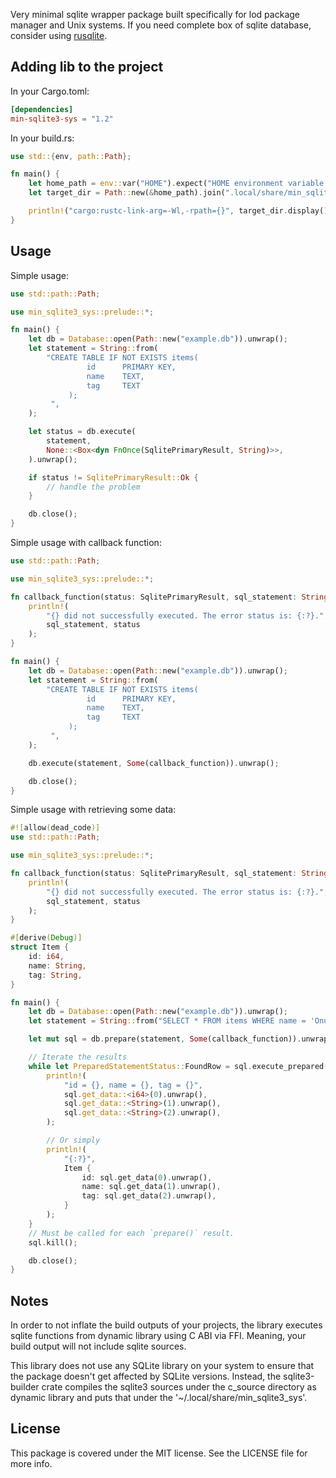 Very minimal sqlite wrapper package built specifically for lod package manager and Unix systems. If you need complete box of sqlite database, consider using [rusqlite](https://github.com/rusqlite/rusqlite).

## Adding lib to the project
In your Cargo.toml:

```toml
[dependencies]
min-sqlite3-sys = "1.2"
```

In your build.rs:
```rust
use std::{env, path::Path};

fn main() {
    let home_path = env::var("HOME").expect("HOME environment variable is not set.");
    let target_dir = Path::new(&home_path).join(".local/share/min_sqlite3_sys");

    println!("cargo:rustc-link-arg=-Wl,-rpath={}", target_dir.display());
}
```

## Usage
Simple usage:

```rust
use std::path::Path;

use min_sqlite3_sys::prelude::*;

fn main() {
    let db = Database::open(Path::new("example.db")).unwrap();
    let statement = String::from(
        "CREATE TABLE IF NOT EXISTS items(
                 id      PRIMARY KEY,
                 name    TEXT,
                 tag     TEXT
             );
         ",
    );

    let status = db.execute(
        statement,
        None::<Box<dyn FnOnce(SqlitePrimaryResult, String)>>,
    ).unwrap();

    if status != SqlitePrimaryResult::Ok {
        // handle the problem
    }

    db.close();
}
```

Simple usage with callback function:
```rust
use std::path::Path;

use min_sqlite3_sys::prelude::*;

fn callback_function(status: SqlitePrimaryResult, sql_statement: String) {
    println!(
        "{} did not successfully executed. The error status is: {:?}.",
        sql_statement, status
    );
}

fn main() {
    let db = Database::open(Path::new("example.db")).unwrap();
    let statement = String::from(
        "CREATE TABLE IF NOT EXISTS items(
                 id      PRIMARY KEY,
                 name    TEXT,
                 tag     TEXT
             );
         ",
    );

    db.execute(statement, Some(callback_function)).unwrap();

    db.close();
}
```

Simple usage with retrieving some data:
```rust
#![allow(dead_code)]
use std::path::Path;

use min_sqlite3_sys::prelude::*;

fn callback_function(status: SqlitePrimaryResult, sql_statement: String) {
    println!(
        "{} did not successfully executed. The error status is: {:?}.",
        sql_statement, status
    );
}

#[derive(Debug)]
struct Item {
    id: i64,
    name: String,
    tag: String,
}

fn main() {
    let db = Database::open(Path::new("example.db")).unwrap();
    let statement = String::from("SELECT * FROM items WHERE name = 'Onur';");

    let mut sql = db.prepare(statement, Some(callback_function)).unwrap();

    // Iterate the results
    while let PreparedStatementStatus::FoundRow = sql.execute_prepared() {
        println!(
            "id = {}, name = {}, tag = {}",
            sql.get_data::<i64>(0).unwrap(),
            sql.get_data::<String>(1).unwrap(),
            sql.get_data::<String>(2).unwrap(),
        );

        // Or simply
        println!(
            "{:?}",
            Item {
                id: sql.get_data(0).unwrap(),
                name: sql.get_data(1).unwrap(),
                tag: sql.get_data(2).unwrap(),
            }
        );
    }
    // Must be called for each `prepare()` result.
    sql.kill();

    db.close();
}
```

## Notes
In order to not inflate the build outputs of your projects, the library executes sqlite functions from dynamic library using C ABI via FFI. Meaning, your build output will not include sqlite sources.

This library does not use any SQLite library on your system to ensure that the package doesn't get affected by SQLite versions. Instead, the sqlite3-builder crate compiles the sqlite3 sources under the c_source directory as dynamic library and puts that under the '~/.local/share/min_sqlite3_sys'.

## License
This package is covered under the MIT license. See the LICENSE file for more info.